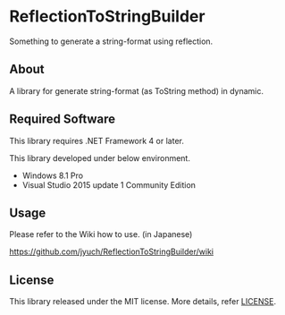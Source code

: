 # ReflectionToStringBuilder
Something to generate a string-format using reflection.

## About
A library for generate string-format (as ToString method) in dynamic.

## Required Software
This library requires .NET Framework 4 or later.

This library developed under below environment.

- Windows 8.1 Pro
- Visual Studio 2015 update 1 Community Edition

## Usage
Please refer to the Wiki how to use. (in Japanese)

https://github.com/jyuch/ReflectionToStringBuilder/wiki

## License
This library released under the MIT license. More details, refer [LICENSE](https://github.com/jyuch/ReflectionToStringBuilder/blob/release/v.1.2/LICENSE).

